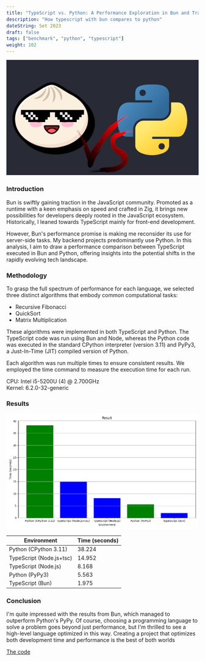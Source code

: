 ```yaml
---
title: "TypeScript vs. Python: A Performance Exploration in Bun and Traditional Runtimes"
description: "How typescript with bun compares to python"
dateString: Set 2023
draft: false
tags: ["benchmark", "python", "typescript"]
weight: 102
---
```


![TypeScript vs. Python](/static/blog/typescript-bun-vs-python/header.jpg)

### Introduction
Bun is swiftly gaining traction in the JavaScript community. Promoted as a runtime with a keen emphasis on speed and crafted in Zig, it brings new possibilities for developers deeply rooted in the JavaScript ecosystem. Historically, I leaned towards TypeScript mainly for front-end development. 

However, Bun's performance promise is making me reconsider its use for server-side tasks. My backend projects predominantly use Python. In this analysis, I aim to draw a performance comparison between TypeScript executed in Bun and Python, offering insights into the potential shifts in the rapidly evolving tech landscape.

### Methodology
To grasp the full spectrum of performance for each language, we selected three distinct algorithms that embody common computational tasks:

- Recursive Fibonacci
- QuickSort
- Matrix Multiplication

These algorithms were implemented in both TypeScript and Python. The TypeScript code was run using Bun and Node, whereas the Python code was executed in the standard CPython interpreter (version 3.11) and PyPy3, a Just-In-Time (JIT) compiled version of Python.

Each algorithm was run multiple times to ensure consistent results. We employed the time command to measure the execution time for each run.

CPU: Intel i5-5200U (4) @ 2.700GHz <br>
Kernel: 6.2.0-32-generic

### Results

![graph](/static/blog/typescript-bun-vs-python/result.png)

| Environment                  | Time (seconds) |
|------------------------------|----------------|
| Python (CPython 3.11)        | 38.224         |
| TypeScript (Node.js+tsc)     | 14.952         |
| TypeScript (Node.js)         | 8.168          |
| Python (PyPy3)               | 5.563          |
| TypeScript (Bun)             | 1.975          |


### Conclusion
I'm quite impressed with the results from Bun, which managed to outperform Python's PyPy. Of course, choosing a programming language to solve a problem goes beyond just performance, but I'm thrilled to see a high-level language optimized in this way. Creating a project that optimizes both development time and performance is the best of both worlds


[The code](https://github.com/teixeirazeus/bun-vs-python)